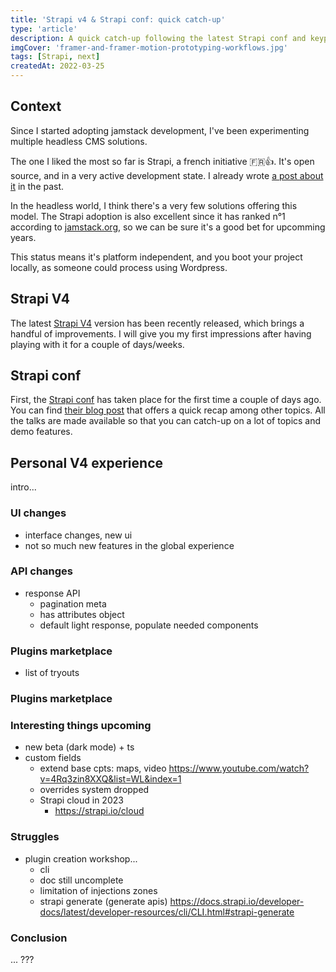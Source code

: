 ```yaml
---
title: 'Strapi v4 & Strapi conf: quick catch-up'
type: 'article'
description: A quick catch-up following the latest Strapi conf and keypoints I consider using the new V4.
imgCover: 'framer-and-framer-motion-prototyping-workflows.jpg'
tags: [Strapi, next]
createdAt: 2022-03-25
---
```


## Context

Since I started adopting jamstack development, I've been experimenting multiple headless CMS solutions.

The one I liked the most so far is Strapi, a french initiative 🇫🇷👍. It's open source, and in a very active development state. I already wrote [a post about it](/strapi-headless-cms-quick-review) in the past.

In the headless world, I think there's a very few solutions offering this model. The Strapi adoption is also excellent since it has ranked n°1 according to [jamstack.org](https://jamstack.org/headless-cms/), so we can be sure it's a good bet for upcomming years.

This status means it's platform independent, and you boot your project locally, as someone could process using Wordpress.

## Strapi V4

The latest [Strapi V4](https://strapi.io/v4) version has been recently released, which brings a handful of improvements. I will give you my first impressions after having playing with it for a couple of days/weeks.

## Strapi conf

First, the [Strapi conf](https://conf.strapi.io/) has taken place for the first time a couple of days ago. You can find [their blog post](https://strapi.io/blog/strapiconf-2022-announcements-recap) that offers a quick recap among other topics. All the talks are made available so that you can catch-up on a lot of topics and demo features.

## Personal V4 experience

intro...

### UI changes

- interface changes, new ui
- not so much new features in the global experience

### API changes

- response API
  - pagination meta
  - has attributes object
  - default light response, populate needed components

### Plugins marketplace

- list of tryouts

### Plugins marketplace

### Interesting things upcoming

- new beta (dark mode) + ts
- custom fields
  - extend base cpts: maps, video https://www.youtube.com/watch?v=4Rq3zin8XXQ&list=WL&index=1
  - overrides system dropped
  - Strapi cloud in 2023
    - https://strapi.io/cloud

### Struggles

- plugin creation workshop...
  - cli
  - doc still uncomplete
  - limitation of injections zones
  - strapi generate (generate apis)
    https://docs.strapi.io/developer-docs/latest/developer-resources/cli/CLI.html#strapi-generate

### Conclusion

... ???
